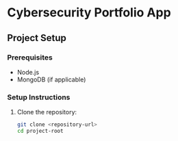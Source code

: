 # Cybersecurity Portfolio App

## Project Setup

### Prerequisites
- Node.js
- MongoDB (if applicable)

### Setup Instructions

1. Clone the repository:
   ```bash
   git clone <repository-url>
   cd project-root
